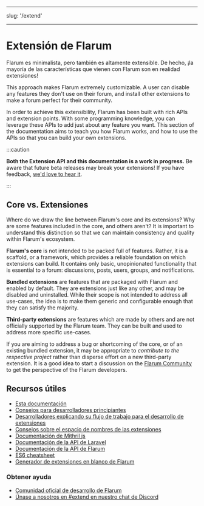 - - -
slug: '/extend'
- - -

# Extensión de Flarum

Flarum es minimalista, pero también es altamente extensible. De hecho, ¡la mayoría de las características que vienen con Flarum son en realidad extensiones!

This approach makes Flarum extremely customizable. A user can disable any features they don't use on their forum, and install other extensions to make a forum perfect for their community.

In order to achieve this extensibility, Flarum has been built with rich APIs and extension points. With some programming knowledge, you can leverage these APIs to add just about any feature you want. This section of the documentation aims to teach you how Flarum works, and how to use the APIs so that you can build your own extensions.

:::caution

**Both the Extension API and this documentation is a work in progress.** Be aware that future beta releases may break your extensions! If you have feedback, [we'd love to hear it](https://discuss.flarum.org/).

:::

## Core vs. Extensiones

Where do we draw the line between Flarum's core and its extensions? Why are some features included in the core, and others aren't? It is important to understand this distinction so that we can maintain consistency and quality within Flarum's ecosystem.

**Flarum's core** is not intended to be packed full of features. Rather, it is a scaffold, or a framework, which provides a reliable foundation on which extensions can build. It contains only basic, unopinionated functionality that is essential to a forum: discussions, posts, users, groups, and notifications.

**Bundled extensions** are features that are packaged with Flarum and enabled by default. They are extensions just like any other, and may be disabled and uninstalled. While their scope is not intended to address all use-cases, the idea is to make them generic and configurable enough that they can satisfy the majority.

**Third-party extensions** are features which are made by others and are not officially supported by the Flarum team. They can be built and used to address more specific use-cases.

If you are aiming to address a bug or shortcoming of the core, or of an existing bundled extension, it may be appropriate to *contribute to the respective project* rather than disperse effort on a new third-party extension. It is a good idea to start a discussion on the [Flarum Community](https://discuss.flarum.org/) to get the perspective of the Flarum developers.

## Recursos útiles

- [Esta documentación](start.md)
- [Consejos para desarrolladores principiantes](https://discuss.flarum.org/d/5512-extension-development-tips)
- [Desarrolladores explicando su flujo de trabajo para el desarrollo de extensiones](https://discuss.flarum.org/d/6320-extension-developers-show-us-your-workflow)
- [Consejos sobre el espacio de nombres de las extensiones](https://discuss.flarum.org/d/9625-flarum-extension-namespacing-tips)
- [Documentación de Mithril js](https://mithril.js.org/)
- [Documentación de la API de Laravel](https://laravel.com/api/8.x/)
- [Documentación de la API de Flarum](https://api.flarum.org)
- [ES6 cheatsheet](https://github.com/DrkSephy/es6-cheatsheet)
- [Generador de extensiones en blanco de Flarum](https://discuss.flarum.org/d/11333-flarum-extension-generator-by-reflar/)

### Obtener ayuda

- [Comunidad oficial de desarrollo de Flarum](https://discuss.flarum.org/t/dev)
- [Únase a nosotros en #extend en nuestro chat de Discord](https://flarum.org/discord/)
